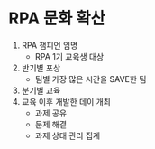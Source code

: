 # RPA 문화 확산

1. RPA 챔피언 임명
    * RPA 1기 교육생 대상
2. 반기별 포상
    * 팀별 가장 많은 시간을 SAVE한 팀
3. 분기별 교육
4. 교육 이후 개발한 데이 개최
    * 과제 공유
    * 문제 해결
    * 과제 상태 관리 집계
